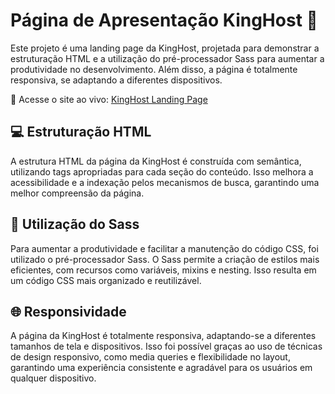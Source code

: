 # Página de Apresentação KingHost 🚀

Este projeto é uma landing page da KingHost, projetada para demonstrar a estruturação HTML e a utilização do pré-processador Sass para aumentar a produtividade no desenvolvimento. Além disso, a página é totalmente responsiva, se adaptando a diferentes dispositivos.

🔗 Acesse o site ao vivo: [KingHost Landing Page](https://loriprojects-kinghost.netlify.app/)

## 💻 Estruturação HTML

A estrutura HTML da página da KingHost é construída com semântica, utilizando tags apropriadas para cada seção do conteúdo. Isso melhora a acessibilidade e a indexação pelos mecanismos de busca, garantindo uma melhor compreensão da página.

## 🎨 Utilização do Sass

Para aumentar a produtividade e facilitar a manutenção do código CSS, foi utilizado o pré-processador Sass. O Sass permite a criação de estilos mais eficientes, com recursos como variáveis, mixins e nesting. Isso resulta em um código CSS mais organizado e reutilizável.

## 🌐 Responsividade

A página da KingHost é totalmente responsiva, adaptando-se a diferentes tamanhos de tela e dispositivos. Isso foi possível graças ao uso de técnicas de design responsivo, como media queries e flexibilidade no layout, garantindo uma experiência consistente e agradável para os usuários em qualquer dispositivo.

